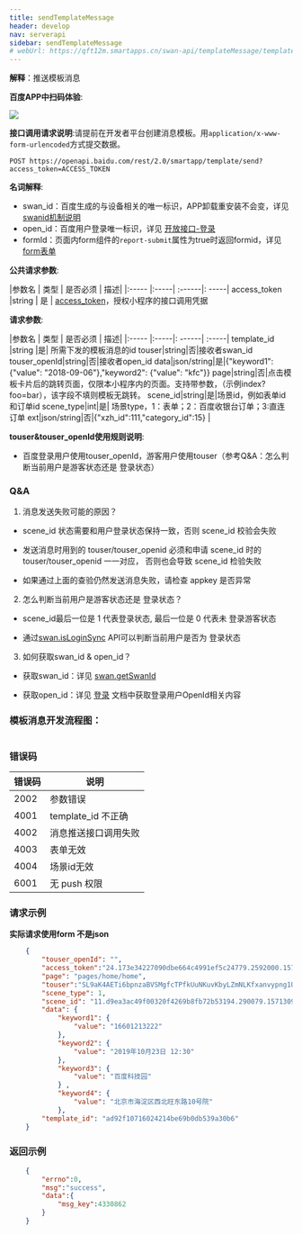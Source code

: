 ```yaml
---
title: sendTemplateMessage
header: develop
nav: serverapi
sidebar: sendTemplateMessage
# webUrl: https://qft12m.smartapps.cn/swan-api/templateMessage/templateMessage
---
```

 

**解释**：推送模板消息

**百度APP中扫码体验**:

<img src="https://b.bdstatic.com/miniapp/assets/images/doc_demo/templateMessage.png"  class="demo-qrcode-image" />


**接口调用请求说明**:请提前在开发者平台创建消息模板。用`application/x-www-form-urlencoded`方式提交数据。

```
POST https://openapi.baidu.com/rest/2.0/smartapp/template/send?access_token=ACCESS_TOKEN

```


**名词解释**:

- swan_id：百度生成的与设备相关的唯一标识，APP卸载重安装不会变，详见 [swanid机制说明](https://smartprogram.baidu.com/docs/develop/api/open_userinfo/#swanid%E6%9C%BA%E5%88%B6%E8%AF%B4%E6%98%8E/)
- open_id：百度用户登录唯一标识，详见 [开放接口-登录](https://smartprogram.baidu.com/docs/develop/api/open/log_Session-Key/)
- formId：页面内form组件的`report-submit`属性为true时返回formid，详见 [form表单](https://smartprogram.baidu.com/docs/develop/component/formlist_form/)

**公共请求参数**:

|参数名 | 类型 | 是否必须 | 描述|
|:----- |:-----| :------|: -----|
access_token |string | 是 | [access_token](https://smartprogram.baidu.com/docs/develop/serverapi/power_exp/)，授权小程序的接口调用凭据

**请求参数**:

|参数名 | 类型 | 是否必须 | 描述|
|:----- |:-----|: ------| :-----|
template\_id |string |是| 所需下发的模板消息的id
touser|string|否|接收者swan_id
touser\_openId|string|否|接收者open_id
data|json/string|是|{"keyword1": {"value": "2018-09-06"},"keyword2": {"value": "kfc"}}
page|string|否|点击模板卡片后的跳转页面，仅限本小程序内的页面。支持带参数，（示例index?foo=bar），该字段不填则模板无跳转。
scene\_id|string|是|场景id，例如表单id和订单id
scene\_type|int|是|	场景type，1：表单；2：百度收银台订单；3:直连订单
ext|json/string|否|{"xzh\_id":111,"category\_id":15}                           |

**touser&touser_openId使用规则说明**:

- 百度登录用户使用touser_openId，游客用户使用touser（参考Q&A：怎么判断当前用户是游客状态还是 登录状态）

### Q&A

1. 消息发送失败可能的原因？

 - scene\_id 状态需要和用户登录状态保持一致，否则 scene_id 校验会失败

 - 发送消息时用到的 touser/touser\_openid 必须和申请 scene\_id 时的 touser/touser\_openid 一一对应， 否则也会导致 scene\_id 检验失败

 - 如果通过上面的查验仍然发送消息失败，请检查 appkey 是否异常

2. 怎么判断当前用户是游客状态还是 登录状态？

 - scene_id最后一位是 1 代表登录状态, 最后一位是 0 代表未 登录游客状态

 - 通过[swan.isLoginSync](https://smartprogram.baidu.com/docs/develop/api/open/log_swan-isLoginSync/) API可以判断当前用户是否为 登录状态

3. 如何获取swan\_id & open\_id？

 - 获取swan\_id：详见 [swan.getSwanId](https://smartprogram.baidu.com/docs/develop/api/open/userinfo_swan-getSwanId/)

 - 获取open\_id：详见 [ 登录](https://smartprogram.baidu.com/docs/develop/api/open/log_Session-Key/) 文档中获取登录用户OpenId相关内容


### 模板消息开发流程图：

![<picture>](../../../img/api/information/user3.png)

### 错误码

| 错误码  | 说明               |
|-------|------------------|
| 2002 | 参数错误             |
| 4001 | template\_id 不正确 |
| 4002 | 消息推送接口调用失败       |
| 4003 | 表单无效             |
| 4004 | 场景id无效           |
| 6001 | 无 push 权限        |

### 请求示例

**实际请求使用form 不是json**

```json
    {
    	"touser_openId": "",
    	"access_token":"24.173e34227090dbe664c4991ef5c24779.2592000.1573901211.282335-16099124", 
    	"page": "pages/home/home",
    	"touser":"SL9aK4AETi6bpnzaBVSMgfcTPfkUuNKuvKbyLZmNLKfxanvypng1UCzjgn5VG82QbFeiRdhdsa1q1JnV279RWu8pA", 
    	"scene_type": 1, 
    	"scene_id": "11.d9ea3ac49f00320f4269b8fb72b53194.290079.1571309167.0",
    	"data": {
    		"keyword1": {
    			"value": "16601213222"
    		},
    		"keyword2": {
    			"value": "2019年10月23日 12:30"
    		},
    		"keyword3": {
    			"value": "百度科技园"
    		} ,
    		"keyword4": {
    			"value": "北京市海淀区西北旺东路10号院"
    		}, 
    	"template_id": "ad92f10716024214be69b0db539a30b6"
    }
```
 
### 返回示例

```json
    {
	    "errno":0,
	    "msg":"success",
	    "data":{
	    	"msg_key":4330862
	    }
    }
```
